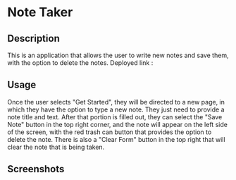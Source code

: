 # Note Taker

## Description
This is an application that allows the user to write new notes and save them, with the option to delete the notes. 
Deployed link : 

## Usage
Once the user selects "Get Started", they will be directed to a new page, in which they have the option to type a new note. They just need to provide a note title and text. After that portion is filled out, they can select the "Save Note" button in the top right corner, and the note will appear on the left side of the screen, with the red trash can button that provides the option to delete the note. There is also a "Clear Form" button in the top right that will clear the note that is being taken.

## Screenshots 

